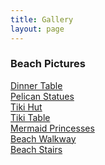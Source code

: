```yaml
---
title: Gallery
layout: page
---
```

### Beach Pictures
[Dinner Table](https://lwflouisa.github.io/NumeroHexDiaries/Gallery/images/2021-10-29-dinnertable)<br />
[Pelican Statues](https://lwflouisa.github.io/NumeroHexDiaries/Gallery/images/2021-10-29-pelicans)<br />
[Tiki Hut](https://lwflouisa.github.io/NumeroHexDiaries/Gallery/images/2021-10-25-tikihut)<br />
[Tiki Table](https://lwflouisa.github.io/NumeroHexDiaries/Gallery/images/2021-10-29-tikitable)<br />
[Mermaid Princesses](https://lwflouisa.github.io/NumeroHexDiaries/Gallery/images/2021-10-26-mermaidprincess)<br />
[Beach Walkway](https://lwflouisa.github.io/NumeroHexDiaries/Gallery/images/2021-10-24-beachwalkway)<br />
[Beach Stairs](https://lwflouisa.github.io/NumeroHexDiaries/Gallery/images/2021-10-24-beachstairs)<br />

